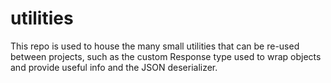 # utilities

This repo is used to house the many small utilities that can be re-used between projects, such as the custom Response type used to wrap objects and provide useful info and the JSON deserializer.
